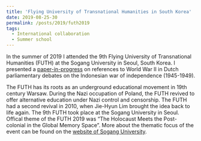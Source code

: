 ```yaml
---
title: 'Flying University of Transnational Humanities in South Korea'
date: 2019-08-25-30
permalink: /posts/2019/futh2019
tags:
  - International collaboration
  - Summer school
---
```

In the summer of 2019 I attended the 9th Flying University of Transnational Humanities (FUTH) at the Sogang University in Seoul, South Korea. I presented a <a href="https://pure.knaw.nl/portal/en/activities/dont-mention-the-war-references-to-world-war-ii-in-dutch-parliamentary-debates-on-the-indonesian-war-of-independence-19451949(33b3e067-6701-4a88-b3f0-c987a0f11ec5).html
">paper-in-progress</a> on references to World War II in Dutch parliamentary debates on the Indonesian war of independence (1945-1949).

The FUTH has its roots as an underground educational movement in 19th century Warsaw.
During the Nazi occupation of Poland, the FUTH revived to offer alternative education under Nazi control and censorship. The FUTH had a second
revival in 2010, when Jie-Hyun Lim brought the idea back to life again. The 9th FUTH took place at the Sogang University in Seoul. Offical theme of the FUTH 2019 was “The Holocaust Meets the Post-colonial in the Global Memory Space”.
More about the thematic focus of the event can be found on the <a href="http://cgsi.ac/bbs/board.php?bo_table=eng_notice2&wr_id=1">website of Sogang University</a>.

